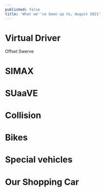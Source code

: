 ```yaml
---
published: false
title: 'What we''ve been up to, August 2021'
---
```

# Virtual Driver

Offset
Swerve

# SIMAX

# SUaaVE

# Collision

# Bikes

# Special vehicles

# Our Shopping Car